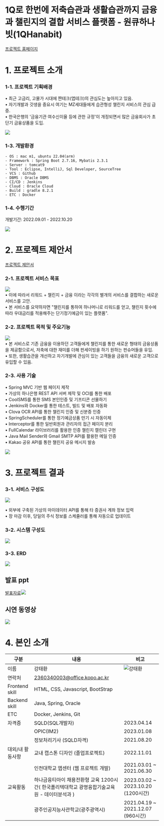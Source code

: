 # 1Q로 한번에 저축습관과 생활습관까지 금융과 챌린지의 결합 서비스 플랫폼 - 원큐하나빗(1QHanabit)

[프로젝트 홈페이지](/)

# 1. 프로젝트 소개

### 1-1. 프로젝트 기획배경

• 최근 고금리, 고물가 시대에 짠테크(앱테크)의 관심도는 높아지고 있음. <br/>
• 자기개발과 갓생을 중요시 여기는 MZ세대들에게 습관형성 챌린지 서비스의 관심 급증. <br/>
• 한국은행의 '금융기관 여수신이율 등에 관한 규정'이 개정되면서 많은 금융회사가 초단기 금융상품을 도입. <br/>

<img src="img/기획배경.png"/> <br/>


### 1-3. 개발환경

```
- OS : mac m1, ubuntu 22.04(arm)
- Framework : Spring Boot 2.7.16, Mybatis 2.3.1
- Server : tomcat9
- Tool : Eclipse, IntelliJ, Sql Developer, SourceTree
- VCS : Github
- DBMS : Oracle DBMS
- CI/CD : Jenkins
- Cloud : Oracle Cloud
- Build : gradle 8.2.1
- ETC : Docker
```

### 1-4. 수행기간

개발기간: 2022.09.01 - 2022.10.20 <br/>

<img src="img/간트차트.png"/> <br/>

# 2. 프로젝트 제안서

[프로젝트 제안서](/제안서.pdf)

### 2-1. 프로젝트 서비스 목표
<img src="img/목표.png"/> <br/>
• 이에 따라서 리워드 + 챌린지 + 금융 이라는 각각의 별개의 서비스를 결합하는 새로운 서비스를 고안. <br/>
• 본 서비스를 요약하자면 "챌린지를 통하여 하나머니로 리워드를 얻고, 챌린지 횟수에 따라 우대금리를 적용해주는 단기정기예금이 있는 플랫폼". <br/>


### 2-2. 프로젝트 목적 및 주요기능
<img src="img/주요기능.png"/> <br/>
• 본 서비스로 기존 금융을 이용하던 고객들에게 챌린지를 통한 새로운 형태의 금융상품을 제공함으로서, 저축에 대한 재미를 더해 펀세이빙을 하기 원하는 펀슈머들을 유입. <br/>
• 또한, 생활습관을 개선하고 자기개발에 관심이 있는 고객들을 금융의 새로운 고객으로 유입할 수 있음. <br/>


### 2-3. 사용 기술

• Spring MVC 기반 웹 페이지 제작 <br/>
• 가상의 하나은행 REST API 서버 제작 및 OCI를 통한 배포 <br/>
• CoolSMS를 통한 SMS 본인인증 및 기프티콘 선물하기 <br/>
• Jenkins와 Docker를 통한 테스트, 빌드 및 배포 자동화 <br/>
• Clova OCR API를 통한 챌린지 인증 및 신분증 인증 <br/>
• SpringScheduler를 통한 정기예금상품 만기 시 자동이체 <br/>
• Interceptor를 통한 일반회원과 관리자의 접근 페이지 분리 <br/>
• FullCalendar 라이브러리를 활용한 인증 챌린지 캘린더 구현 <br/>
• Java Mail Sender와 Gmail SMTP API를 활용한 메일 인증 <br/>
• Kakao 공유 API를 통한 챌린지 공유 메시지 발송 <br/>


<img src="img/사용기술.png"/> <br/>

# 3. 프로젝트 결과

### 3-1. 서비스 구성도

<img src="img/서비스구성도.png"/> <br/>

• 외부에 구축된 가상의 마이데이터 API를 통해 타 증권사 계좌 정보 입력 <br/>
• 장 마감 이후, 당일의 주식 정보를 스케쥴러를 통해 자동으로 업데이트 <br/>

### 3-2. 시스템 구성도
<img src="img/시스템구성도.png"/> <br/>

### 3-3. ERD

<img src="img/ERD.png"/> <br/>

## 발표 ppt

[발표자료<img src="img/main.png"/>](/원큐하나빗.pdf) <br/>

## 시연 동영상

<a href="https://o365kopo-my.sharepoint.com/:v:/g/personal/2360340003_office_kopo_ac_kr/ESRr2ZG6GYRMtJgUu0MSDSMBIFp4u73l6Nh7-Z2skqsDUg?nav=eyJyZWZlcnJhbEluZm8iOnsicmVmZXJyYWxBcHAiOiJPbmVEcml2ZUZvckJ1c2luZXNzIiwicmVmZXJyYWxBcHBQbGF0Zm9ybSI6IldlYiIsInJlZmVycmFsTW9kZSI6InZpZXciLCJyZWZlcnJhbFZpZXciOiJNeUZpbGVzTGlua0RpcmVjdCJ9fQ&e=KODHSa"><img src="img/썸네일.png"></a><br/>

# 4. 본인 소개

| 구분          | 내용                                                                                             | 비고                                 |
|---------------|--------------------------------------------------------------------------------------------------|--------------------------------------|
| 이름          | 강태환                                                                                          | ![강태환](img/사진.jpg)              |
| 연락처        | 2360340003@office.kopo.ac.kr                                                                     |                                      |
| Frontend skill| HTML, CSS, Javascript, BootStrap                                                                 |                                      |
| Backend skill | Java, Spring, Oracle                                                                             |                                      |
| ETC           | Docker, Jenkins, Git                                                                             |                                      |
| 자격증        | SQLD(SQL개발자)                                                                                  | 2023.04.14                           |
|               | OPIC(IM2)                                                                                        | 2023.01.08                           |
|               | 정보처리기사 (SQLD자격)                                                                           | 2021.08.20                           |
| 대외/내 활동사항 | 교내 캡스톤 디자인 (졸업프로젝트)                                                           | 2022.11.01                           |
|               | 인천대학교 앱센터 (웹 프로젝트 개발)                                                       | 2021.03.01 ~ 2021.06.30              |
| 교육활동      | 하나금융티아이 채용전환형 교육 1200시간( 한국폴리텍대학교 광명융합기술교육원 - 데이터분석과 )  | 2023.03.02 ~ 2023.10.20 (1200시간)   |
|               | 광주인공지능사관학교(광주광역시)                                                                 | 2021.04.19 ~ 2021.12.07 (960시간)    |


